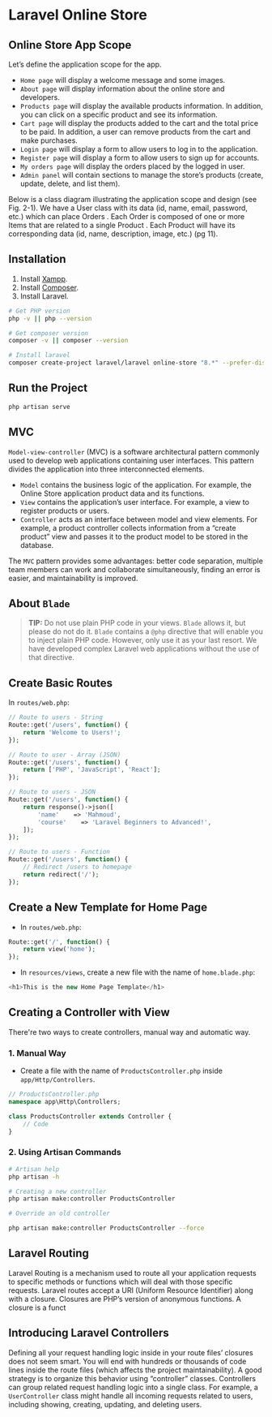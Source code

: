 # Laravel Online Store

## Online Store App Scope

Let’s define the application scope for the app.

- `Home page` will display a welcome message and some images.
- `About page` will display information about the online store and developers.
- `Products page` will display the available products information. In addition, you can click on a specific product and see its information.
- `Cart page` will display the products added to the cart and the total price to be paid. In addition, a user can remove products from the cart and make purchases.
- `Login page` will display a form to allow users to log in to the application.
- `Register page` will display a form to allow users to sign up for accounts.
- `My orders page` will display the orders placed by the logged in user.
- `Admin panel` will contain sections to manage the store’s products (create, update, delete, and list them).

Below is a class diagram illustrating the application scope and design (see Fig. 2-1). We have a User class with its data (id, name, email, password, etc.) which can place Orders . Each Order is composed of one or more Items that are related to a single Product . Each Product will have its corresponding data (id, name, description, image, etc.) (pg 11).

## Installation

1. Install [Xampp](https://www.apachefriends.org/download.html).
2. Install [Composer](https://getcomposer.org/download/).
3. Install Laravel.

```bash
# Get PHP version
php -v || php --version

# Get composer version
composer -v || composer --version

# Install laravel
composer create-project laravel/laravel online-store "8.*" --prefer-dist
```

## Run the Project

```bash
php artisan serve
```

## MVC

`Model-view-controller` (MVC) is a software architectural pattern commonly used to develop web applications containing user interfaces. This pattern divides the application into three interconnected elements.

- `Model` contains the business logic of the application. For example, the Online Store application product data and its functions.
- `View` contains the application’s user interface. For example, a view to register products or users.
- `Controller` acts as an interface between model and view elements. For example, a product controller collects information from a “create product” view and passes it to the product model to be stored in the database.

The `MVC` pattern provides some advantages: better code separation, multiple team members can work and collaborate simultaneously, finding an error is easier, and maintainability is improved.

## About `Blade`

> **TIP:** Do not use plain PHP code in your views. `Blade` allows it, but please do not do it. `Blade` contains a `@php` directive that will enable you to inject plain PHP code. However, only use it as your last resort. We have developed complex Laravel web applications without the use of that directive.

## Create Basic Routes

In `routes/web.php`:

```php
// Route to users - String
Route::get('/users', function() {
    return 'Welcome to Users!';
});

// Route to user - Array (JSON)
Route::get('/users', function() {
    return ['PHP', 'JavaScript', 'React'];
});

// Route to users - JSON
Route::get('/users', function() {
    return response()->json([
        'name'    => 'Mahmoud',
        'course'    => 'Laravel Beginners to Advanced!',
    ]);
});

// Route to users - Function
Route::get('/users', function() {
    // Redirect /users to homepage
    return redirect('/');
});
```

## Create a New Template for Home Page

- In `routes/web.php`:

```php
Route::get('/', function() {
    return view('home');
});
```

- In `resources/views`, create a new file with the name of `home.blade.php`:

```php
<h1>This is the new Home Page Template</h1>
```

## Creating a Controller with View

There're two ways to create controllers, manual way and automatic way.

### 1. Manual Way

- Create a file with the name of `ProductsController.php` inside `app/Http/Controllers`.

```php
// ProductsController.php
namespace app\Http\Controllers;

class ProductsController extends Controller {
    // Code
}
```

### 2. Using Artisan Commands

```bash
# Artisan help
php artisan -h

# Creating a new controller
php artisan make:controller ProductsController

# Override an old controller

php artisan make:controller ProductsController --force
```

## Laravel Routing

Laravel Routing is a mechanism used to route all your application requests to specific methods or functions which will deal with those specific requests. Laravel routes accept a URI (Uniform Resource Identifier) along with a closure. Closures are PHP’s version of anonymous functions. A closure is a funct

## Introducing Laravel Controllers

Defining all your request handling logic inside in your route files’ closures does not seem smart. You will end with hundreds or thousands of code lines inside the route files (which affects the project maintainability). A good strategy is to organize this behavior using “controller” classes. Controllers can group related request handling logic into a single class. For example, a `UserController` class might handle all incoming requests related to users, including showing, creating, updating, and deleting users.
